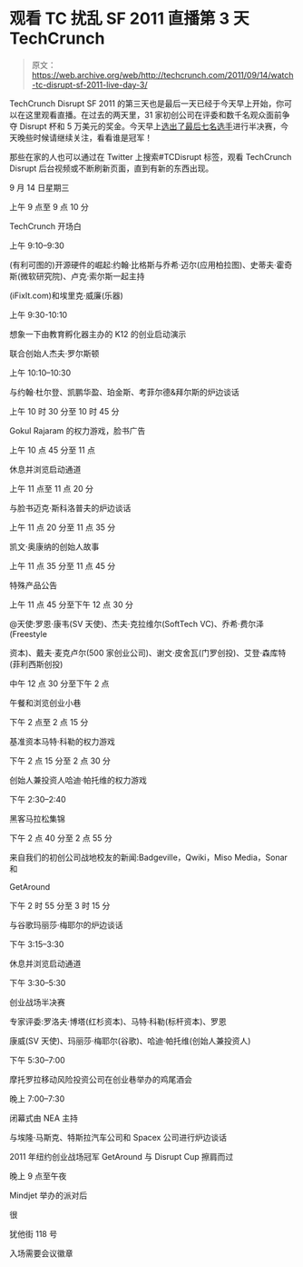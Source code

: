 # 观看 TC 扰乱 SF 2011 直播第 3 天 TechCrunch

> 原文：<https://web.archive.org/web/http://techcrunch.com/2011/09/14/watch-tc-disrupt-sf-2011-live-day-3/>

TechCrunch Disrupt SF 2011 的第三天也是最后一天已经于今天早上开始，你可以在这里观看直播。在过去的两天里，31 家初创公司在评委和数千名观众面前争夺 Disrupt 杯和 5 万美元的奖金。今天早上[选出了最后七名选手](https://web.archive.org/web/20230203101932/https://techcrunch.com/2011/09/14/the-2011-disrupt-sf-battlefield-final-round-companies/)进行半决赛，今天晚些时候请继续关注，看看谁是冠军！

那些在家的人也可以通过在 Twitter 上搜索#TCDisrupt 标签，观看 TechCrunch Disrupt 后台视频或不断刷新页面，直到有新的东西出现。

9 月 14 日星期三

上午 9 点至 9 点 10 分

TechCrunch 开场白

上午 9:10–9:30

(有利可图的)开源硬件的崛起:约翰·比格斯与乔希·迈尔(应用柏拉图)、史蒂夫·霍奇斯(微软研究院)、卢克·索尔斯一起主持

(iFixIt.com)和埃里克·威廉(乐器)

上午 9:30-10:10

想象一下由教育孵化器主办的 K12 的创业启动演示

联合创始人杰夫·罗尔斯顿

上午 10:10–10:30

与约翰·杜尔登、凯鹏华盈、珀金斯、考菲尔德&拜尔斯的炉边谈话

上午 10 时 30 分至 10 时 45 分

Gokul Rajaram 的权力游戏，脸书广告

上午 10 点 45 分至 11 点

休息并浏览启动通道

上午 11 点至 11 点 20 分

与脸书迈克·斯科洛普夫的炉边谈话

上午 11 点 20 分至 11 点 35 分

凯文·奥康纳的创始人故事

上午 11 点 35 分至 11 点 45 分

特殊产品公告

上午 11 点 45 分至下午 12 点 30 分

@天使:罗恩·康韦(SV 天使)、杰夫·克拉维尔(SoftTech VC)、乔希·费尔泽(Freestyle

资本)、戴夫·麦克卢尔(500 家创业公司)、谢文·皮舍瓦(门罗创投)、艾登·森库特(菲利西斯创投)

中午 12 点 30 分至下午 2 点

午餐和浏览创业小巷

下午 2 点至 2 点 15 分

基准资本马特·科勒的权力游戏

下午 2 点 15 分至 2 点 30 分

创始人兼投资人哈迪·帕托维的权力游戏

下午 2:30–2:40

黑客马拉松集锦

下午 2 点 40 分至 2 点 55 分

来自我们的初创公司战地校友的新闻:Badgeville，Qwiki，Miso Media，Sonar 和

GetAround

下午 2 时 55 分至 3 时 15 分

与谷歌玛丽莎·梅耶尔的炉边谈话

下午 3:15–3:30

休息并浏览启动通道

下午 3:30–5:30

创业战场半决赛

专家评委:罗洛夫·博塔(红杉资本)、马特·科勒(标杆资本)、罗恩

康威(SV 天使)、玛丽莎·梅耶尔(谷歌)、哈迪·帕托维(创始人兼投资人)

下午 5:30–7:00

摩托罗拉移动风险投资公司在创业巷举办的鸡尾酒会

晚上 7:00–7:30

闭幕式由 NEA 主持

与埃隆·马斯克、特斯拉汽车公司和 Spacex 公司进行炉边谈话

2011 年纽约创业战场冠军 GetAround 与 Disrupt Cup 擦肩而过

晚上 9 点至午夜

Mindjet 举办的派对后

很

犹他街 118 号

入场需要会议徽章